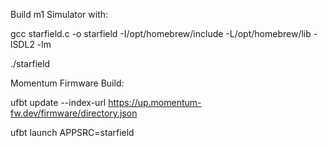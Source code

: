 Build m1 Simulator with:

gcc starfield.c -o starfield -I/opt/homebrew/include -L/opt/homebrew/lib -lSDL2 -lm

./starfield


Momentum Firmware Build:

ufbt update --index-url https://up.momentum-fw.dev/firmware/directory.json

ufbt launch APPSRC=starfield 
